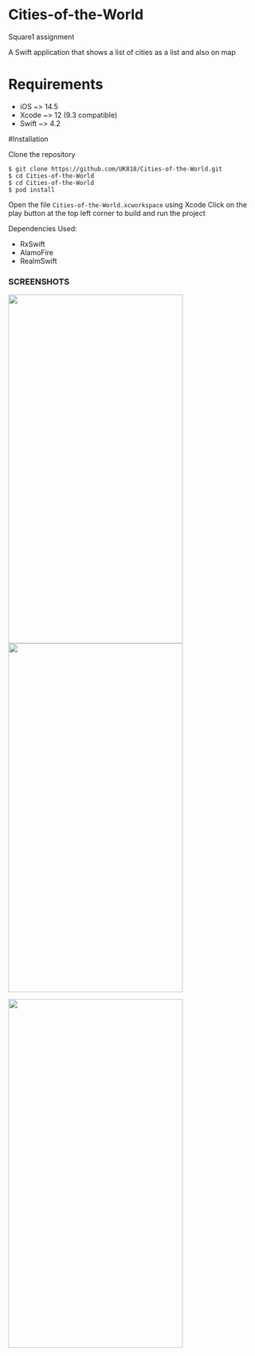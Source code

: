 # Cities-of-the-World
Square1 assignment

A Swift application that shows a list of cities as a list and also on map


# Requirements
- iOS ~> 14.5
- Xcode ~> 12 (9.3 compatible)
- Swift ~> 4.2


#Installation

Clone the repository

```
$ git clone https://github.com/UK818/Cities-of-the-World.git
$ cd Cities-of-the-World
$ cd Cities-of-the-World
$ pod install
```

Open the file ```Cities-of-the-World.xcworkspace``` using Xcode Click on the play button at the top left corner to build and run the project


Dependencies Used:
- RxSwift
- AlamoFire
- RealmSwift


<h3>SCREENSHOTS</h3>


<img src = "https://user-images.githubusercontent.com/32143087/183479335-9cd89455-fbd2-4b7b-bde0-6438b3ea7c0f.png" width = "350" height = "700"/>   <img src = "https://user-images.githubusercontent.com/32143087/183479315-92584424-2766-4e8f-8824-90331d78ff2a.png" width = "350" height = "700"/>


<img src = "https://user-images.githubusercontent.com/32143087/183479339-954eb5b4-c13f-423f-a50d-64119edbd8ca.png" width = "350" height = "700"/>


